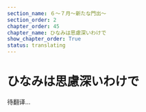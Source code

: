 ```yaml
---
section_name: ６～７月～新たな門出～
section_order: 2
chapter_order: 45
chapter_name: ひなみは思慮深いわけで
show_chapter_order: True
status: translating
---
```


# ひなみは思慮深いわけで
待翻译...
